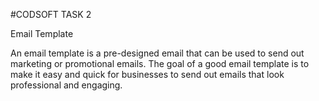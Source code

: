 #CODSOFT TASK 2

Email Template

An email template is a pre-designed email that can be used to send out
marketing or promotional emails. The goal of a good email template is to make it
easy and quick for businesses to send out emails that look professional and
engaging.
